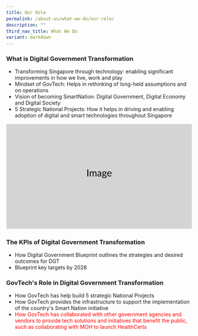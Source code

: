 ```yaml
---
title: Our Role
permalink: /about-us/what-we-do/our-role/
description: ""
third_nav_title: What We Do
variant: markdown
---
```

### What is Digital Government Transformation

* Transforming Singapore through technology: enabling significant improvements in how we live, work and play
* Mindset of GovTech: Helps in rethinking of long-held assumptions and on operations
* Vision of becoming SmartNation: Digital Government, Digital Economy and Digital Society
* 5 Strategic National Projects: How it helps in driving and enabling adoption of digital and smart technologies throughout Singapore

![](/images/Screenshot_2023_11_10_at_9_56_05_AM.png)

### The KPIs of Digital Government Transformation
*  How Digital Government Blueprint outlines the strategies and desired outcomes for DGT 
* Blueprint key targets by 2028 



### GovTech's Role in Digital Government Transformation
* How GovTech has help build 5 strategic National Projects
* How GovTech provides the infrastructure to support the implementation of the country's Smart Nation initiative
* <font color="ff0000"> How GovTech has collaborated with other government agencies and vendors to provide tech solutions and initiatives that benefit the public, such as collaborating with MOH to launch HealthCerts </font>
